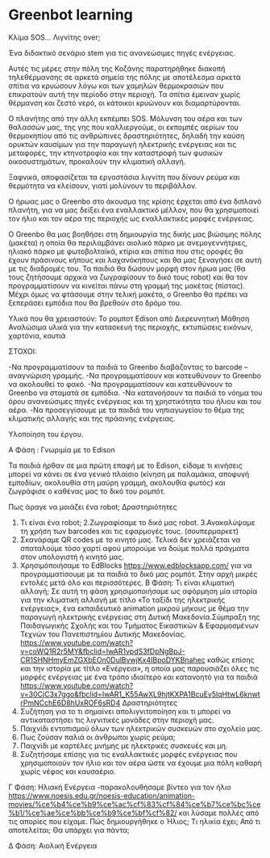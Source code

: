 # Greenbot learning
Κλίμα SOS… Λιγνίτης over;

Ένα διδακτικό σενάριο stem για τις ανανεώσιμες πηγές ενέργειας.

Αυτές τις μέρες στην πόλη της Κοζάνης παρατηρήθηκε διακοπή τηλεθέρμανσης σε αρκετά σημεία της πόλης με αποτέλεσμα αρκετά σπίτια να κρυώσουν λόγω και των χαμηλών θερμοκρασιών που επικρατούν αυτή την περίοδο στην περιοχή. Τα σπίτια έμειναν χωρίς θέρμανση και ζεστό νερό, οι κάτοικοι κρυώνουν και διαμαρτύρονται.

O πλανήτης από την άλλη εκπέμπει SOS. Μόλυνση του αέρα και των θαλασσών μας, της γης που καλλιεργούμε, οι εκπομπές αερίων του θερμοκηπίου από τις ανθρώπινες δραστηριότητες, δηλαδή την καύση ορυκτών καυσίμων για την παραγωγή ηλεκτρικής ενέργειας και τις μεταφορές, την κτηνοτροφία και την καταστροφή των φυσικών οικοσυστημάτων, προκαλούν την κλιματική αλλαγή.

Ξαφνικά, αποφασίζεται τα εργοστάσια λιγνίτη που δίνουν ρεύμα και θερμότητα να κλείσουν, γιατί μολύνουν το περιβάλλον. 

Ο ήρωας μας ο Greenbo στο άκουσμα της κρίσης έρχεται από ένα διπλανό πλανήτη, για να μας δείξει ένα εναλλακτικό μέλλον, που θα χρησιμοποιεί τον ήλιο και τον αέρα της περιοχής ως εναλλακτικές μορφές ενέργειας.

Ο Greenbo θα μας βοηθήσει στη δημιουργία της δικής μας βιώσιμης πόλης (μακέτα) η οποία θα περιλαμβάνει αιολικό πάρκο με ανεμογεννήτριες, ηλιακό πάρκο με φωτοβολταϊκά, κτίρια και σπίτια που στις οροφές θα έχουν πράσινους κήπους και λαχανόκηπους και θα μας ξεναγήσει σε αυτή με τις διαδρομές του. Τα παιδιά θα δώσουν μορφή στον ήρωα μας (θα τους ζητήσουμε αρχικά να ζωγραφίσουν το δικό τους robot) και θα τον προγραμματίσουν να κινείται πάνω στη γραμμή της μακέτας (πίστας). Μέχρι όμως να φτάσουμε στην τελική μακέτα, ο Greenbo θα πρέπει να ξεπεράσει εμπόδια που θα βρεθούν στο δρόμο του.

Υλικά που θα χρειαστούν: 
Το ρομποτ Edison από Διερευνητική Μάθηση
Αναλώσιμα υλικά για την κατασκευή της περιοχής, εκτυπώσεις εικόνων, χαρτόνια, κουτιά

ΣΤΟΧΟΙ:

-Να προγραμματίσουν τα παιδιά το Greenbo διαβάζοντας το barcode – αναγνώριση γραμμής.
-Να προγραμματίσουν και κατευθύνουν το Greenbo να ακολουθεί το φακό.
-Να προγραμματίσουν και κατευθύνουν το Greenbo να σταματά σε εμπόδια.
-Να κατανοήσουν τα παιδιά το νόημα του όρου ανανεώσιμες πηγές ενέργειας και τη χρηστικότητα του ήλιου και του αέρα.
-Nα προσεγγίσουμε με τα παιδιά του νηπιαγωγείου το θέμα της κλιματικής αλλαγής και της πράσινης ενέργειας.

Υλοποίηση του έργου.

Α Φάση : Γνωριμία με το Edison

Τα παιδιά ήρθαν σε μια πρώτη επαφή με το Edison, είδαμε τι κινήσεις μπορεί να κάνει σε ένα γενικό πλαίσιο (κίνηση με παλαμάκια, αποφυγή εμποδίων, ακολουθία στη μαύρη γραμμή, ακολουθία φωτός) και ζωγράφισε ο καθένας μας το δικό του ρομπότ.

Πως άραγε να μοιάζει ένα robot;
Δραστηριότητες
1. Τι είναι ένα robot;
2.Ζωγραφίσαμε το δικό μας robot.
3.Ανακαλύψαμε τη χρήση των barcodes και τις εφαρμογές τους. (σουπερμαρκετ)
4. Σκανάραμε QR codes με το κινητό μας. Τελικά δεν χρειάζεται να σπαταλούμε τόσο χαρτί αφού μπορούμε να δούμε πολλά πράγματα στον υπολογιστή ή κινητό μας.
5. Χρησιμόποιήσαμε το EdBlocks https://www.edblocksapp.com/ για να προγραμματίσουμε με τα παιδιά το δικό μας ρομπότ. Στην αρχή μικρές εντολές μετά όλο και περισσότερες.
Β Φάση: Τι είναι κλιματική αλλαγή;
Σε αυτή τη φάση χρησιμοποιήσαμε ως αφόρμηση μία ιστορία για την κλιματική αλλαγή με τίτλο «Το ταξίδι της ηλεκτρικής ενέργειας», ένα εκπαιδευτικό animation μικρού μήκους με θέμα την παραγωγή ηλεκτρικής ενέργειας στη Δυτική Μακεδονία.Σύμπραξη της Παιδαγωγικής Σχολής και του Τμήματος Εικαστικών & Εφαρμοσμένων Τεχνών του Πανεπιστημίου Δυτικής Μακεδονίας.  https://www.youtube.com/watch?v=coWQ1R2r5MY&fbclid=IwAR1vpdS3fDpNgBpJ-CR1SHNHmyEmZGXbEOn0DulBvwjKx4IBpoDYKBnahec
καθώς επίσης και την ιστορία με τίτλο «Ενέργεια», η οποία μας παρουσιάζει όλες τις μορφές ενέργειας με ένα τρόπο ιδιαίτερο και κατανοητό για τα παιδιά https://www.youtube.com/watch?v=30CjC3x7ggo&fbclid=IwAR1_K55AwXL9hjtKXPA1BcuEv5lqHtwL6knwtrPmNCchE6D8hUxROF6sRD4
Δραστηριότητες
1. Συζήτηση για το τι σημαίνει απολιγνιτοποίηση και τι μπορεί να αντικαταστήσει τις λιγνιτικές μονάδες στην περιοχή μας.
2. Παιχνίδι εντοπισμού όλων των ηλεκτρικών συσκευών στο σχολείο μας.
3. Πως ζούσαν παλιά οι άνθρωποι χωρίς ρεύμα;
4. Παιχνίδι με καρτέλες μνήμης με ηλεκτρικές συσκευές και μη.
5. Συζητήσαμε επίσης για τις εναλλακτικές μορφές ενέργειας που χρησιμοποιούν τον ήλιο και τον αέρα ώστε να έχουμε μια πόλη καθαρή χωρίς νέφος και καυσαέριο.

Γ Φάση: Ηλιακή Ενέργεια
-παρακολουθήσαμε βίντεο για τον ήλιο https://www.noesis.edu.gr/noesis-education/animation-movies/%ce%b4%ce%b9%ce%ac%cf%83%cf%84%ce%b7%ce%bc%ce%b1/%ce%ae%ce%bb%ce%b9%ce%bf%cf%82/ και λύσαμε πολλές από τις απορίες που είχαμε. Πώς δημιουργήθηκε ο Ήλιος; Τι ηλικία έχει; Από τι αποτελείται; Θα υπάρχει για πάντα;

Δ Φάση: Αιολική Ενέργεια
